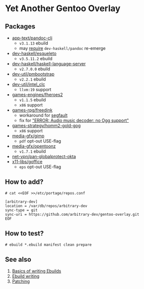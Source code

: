 # Yet Another Gentoo Overlay

## Packages

- [app-text/pandoc-cli](app-text/pandoc-cli)
  - `v3.1.13` ebuild
  - may [require](https://github.com/gentoo-haskell/gentoo-haskell/issues/1469) `dev-haskell/pandoc` re-emerge
- [dev-haskell/esqueleto](dev-haskell/esqueleto)
  - `v3.5.11.2` ebuild
- [dev-haskell/haskell-language-server](dev-haskell/haskell-language-server)
  - `v2.7.0.0` ebuild
- [dev-util/pmbootstrap](dev-util/pmbootstrap)
  - `v2.2.1` ebuild
- [dev-util/intel\_clc](dev-util/intel_clc)
  - `llvm:19` support
- [games-engines/fheroes2](games-engines/fheroes2)
  - `v1.1.5` ebuild
  - `x86` support
- [games-rpg/freedink](games-rpg/freedink)
  - workaround for [segfault](https://bugs.launchpad.net/ubuntu/+source/freedink/+bug/2009960)
  - fix for ["ERROR: Audio music decoder: no Ogg support"](https://bugzilla.redhat.com/show_bug.cgi?id=1782557)
- [games-strategy/homm2-gold-gog](games-strategy/homm2-gold-gog)
  - `x86` support
- [media-gfx/gimp](media-gfx/gimp)
  - `pdf` opt-out USE-flag
- [media-gfx/opentoonz](media-gfx/opentoonz)
  - `v1.7.1` ebuild
- [net-vpn/pan-globalprotect-okta](net-vpn/pan-globalprotect-okta)
- [x11-libs/goffice](x11-libs/goffice)
  - `eps` opt-out USE-flag

## How to add?

```
# cat <<EOF >>/etc/portage/repos.conf

[arbitrary-dev]
location = /var/db/repos/arbitrary-dev
sync-type = git
sync-uri = https://github.com/arbitrary-dev/gentoo-overlay.git
EOF
```

## How to test?

```
# ebuild *.ebuild manifest clean prepare
```

## See also

1. [Basics of writing Ebuilds](https://wiki.gentoo.org/wiki/Basic_guide_to_write_Gentoo_Ebuilds)
1. [Ebuild writing](https://devmanual.gentoo.org/ebuild-writing)
1. [Patching](https://wiki.gentoo.org/wiki/Patches)
